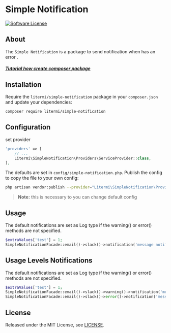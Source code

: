 # Simple Notification

[![Software License][ico-license]](LICENSE.md)

## About

The `Simple Notification` is a package to send notification when has an error .

##### [Tutorial how create composer package](https://cirelramos.blogspot.com/2022/04/how-create-composer-package.html)

## Installation

Require the `litermi/simple-notification` package in your `composer.json` and update your dependencies:
```sh
composer require litermi/simple-notification
```


## Configuration

set provider

```php
'providers' => [
    // ...
    Litermi\SimpleNotification\Providers\ServiceProvider::class,
],
```


The defaults are set in `config/simple-notification.php`. Publish the config to copy the file to your own config:
```sh
php artisan vendor:publish --provider="Litermi\SimpleNotification\Providers\ServiceProvider"
```

> **Note:** this is necessary to you can change default config



## Usage
The default notifications are set as Log type if the warning() or error() methods are not specified.
```php
$extraValues['test'] = 1;
SimpleNotificationFacade::email()->slack()->notification('message notification', $extraValues);
```

## Usage Levels Notifications
The default notifications are set as Log type if the warning() or error() methods are not specified.
```php
$extraValues['test'] = 1;
SimpleNotificationFacade::email()->slack()->warning()->notification('message notification', $extraValues);
SimpleNotificationFacade::email()->slack()->error()->notification('message notification', $extraValues);
```

## License

Released under the MIT License, see [LICENSE](LICENSE).


[ico-license]: https://img.shields.io/badge/license-MIT-brightgreen.svg?style=flat-square

